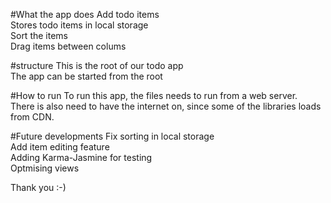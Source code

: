 #What the app does
Add todo items<br />
Stores todo items in local storage<br />
Sort the items<br />
Drag items between colums<br />

#structure
This is the root of our todo app<br />
The app can be started from the root<br />

#How to run
To run this app, the files needs to run from a web server.<br />
There is also need to have the internet on, since some of the libraries loads from CDN.<br />

#Future developments
Fix sorting in local storage<br />
Add item editing feature <br />
Adding Karma-Jasmine for testing<br />
Optmising views<br />





Thank you :-)

